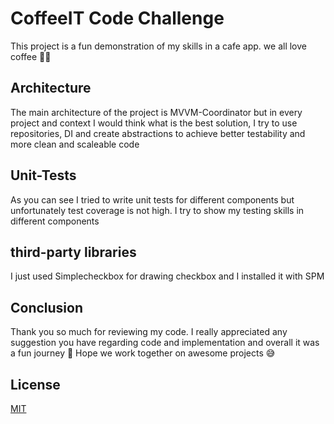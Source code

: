 # CoffeeIT Code Challenge
This project is a fun demonstration of my skills in a cafe app. we all love coffee 🤘🏻

## Architecture
The main architecture of the project is MVVM-Coordinator but in every project and context I would think what is the best solution, I try to use repositories, DI and create abstractions to achieve better testability and more clean and scaleable code

## Unit-Tests
As you can see I tried to write unit tests for different components but unfortunately test coverage is not high. I try to show my testing skills in different components

## third-party libraries
I just used Simplecheckbox for drawing checkbox and I installed it with SPM

## Conclusion
Thank you so much for reviewing my code. I really appreciated any suggestion you have regarding code and implementation and overall it was a fun journey 🤝  Hope we work together on awesome projects 😅
## License
[MIT](https://choosealicense.com/licenses/mit/)